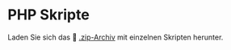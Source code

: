 # PHP Skripte

Laden Sie sich das 💾 [.zip-Archiv](../assets/downloads/mrt-api-php.zip) mit einzelnen Skripten herunter.
